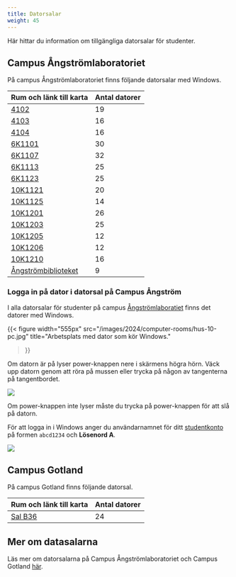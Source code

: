 ```yaml
---
title: Datorsalar
weight: 45
---
```


Här hittar du information om tillgängliga datorsalar för studenter. 

## Campus Ångströmlaboratoriet

På campus Ångströmlaboratoriet finns följande datorsalar med Windows. 

| Rum och länk till karta | Antal datorer |
|-------------------------|---------------|
| [4102][4102]            | 19            |
| [4103][4103]            | 16            |
| [4104][4104]            | 16            |
| [6K1101][6K1101]        | 30            |
| [6K1107][6K1107]        | 32            |
| [6K1113][6K1113]        | 25            |
| [6K1123][6K1123]      | 25            |
| [10K1121][10K1121]      | 20            |
| [10K1125][10K1125]      | 14            |
| [10K1201][10K1201]      | 26            |
| [10K1203][10K1203]      | 25            |
| [10K1205][10K1205]      | 12            |
| [10K1206][10K1206]      | 12            |
| [10K1210][10K1210]      | 16            |
| [Ångströmbiblioteket][biblioteket] | 9 |

[4102]:
    https://use.mazemap.com/#v=1&config=uu&zlevel=2&center=17.647657,59.838748&zoom=18&campusid=49&sharepoitype=poi&sharepoi=389593

[4103]:
    https://use.mazemap.com/#v=1&config=uu&zlevel=2&center=17.647500,59.838728&zoom=17.9&campusid=49&search=&sharepoitype=poi&sharepoi=389605

[4104]:
    https://use.mazemap.com/#v=1&config=uu&zlevel=2&center=17.647500,59.838728&zoom=17.9&campusid=49&search=&sharepoitype=poi&sharepoi=389590

[6K1101]:
    https://use.mazemap.com/#v=1&config=uu&zlevel=-1&center=17.647588,59.838342&zoom=17.9&campusid=49&search=&sharepoitype=poi&sharepoi=391805

[6K1107]:
    https://use.mazemap.com/#v=1&config=uu&zlevel=-1&center=17.647588,59.838342&zoom=17.9&campusid=49&search=&sharepoitype=poi&sharepoi=391809

[6K1113]:
    https://use.mazemap.com/#v=1&config=uu&campusid=49&zlevel=-1&center=17.647972,59.838256&zoom=18&sharepoitype=poi&sharepoi=391810

[6K1123]:
     https://use.mazemap.com/#v=1&config=uu&campusid=49&zlevel=-1&center=17.648234,59.838285&zoom=18&sharepoitype=poi&sharepoi=391812

[10K1201]:
    https://use.mazemap.com/#v=1&config=uu&zlevel=-1&center=17.646815,59.839653&zoom=18&campusid=49&sharepoitype=poi&sharepoi=1000824213
[10K1121]:
    https://use.mazemap.com/#v=1&config=uu&campusid=49&zlevel=-1&center=17.646463,59.839613&zoom=18&sharepoitype=poi&sharepoi=1000824232
[10K1125]:
    https://use.mazemap.com/#v=1&config=uu&campusid=49&zlevel=-1&center=17.646238,59.839603&zoom=18&sharepoitype=poi&sharepoi=1000824259
[10K1203]: https://use.mazemap.com/#v=1&config=uu&zlevel=-1&center=17.646815,59.839653&zoom=18&campusid=49&sharepoitype=poi&sharepoi=1000824267

[10K1205]:
    https://use.mazemap.com/#v=1&config=uu&campusid=49&zlevel=-1&center=17.647049,59.839707&zoom=18&sharepoitype=poi&sharepoi=1000824243

[10K1206]:
    https://use.mazemap.com/#v=1&config=uu&campusid=49&zlevel=-1&center=17.647072,59.839649&zoom=18&sharepoitype=poi&sharepoi=1000824261

[10K1210]:
    https://use.mazemap.com/#v=1&config=uu&campusid=49&zlevel=-1&center=17.646709,59.839518&zoom=18&sharepoitype=poi&sharepoi=1000824231

[biblioteket]: https://use.mazemap.com/#v=1&config=uu&campusid=49&zlevel=1&center=17.647191,59.839849&zoom=18&sharepoitype=poi&sharepoi=1000824424

### Logga in på dator i datorsal på Campus Ångström

I alla datorsalar för studenter på campus [Ångströmlaboratiet][ångström] finns det datorer
med Windows. 

[ångström]: https://angstrom.uu.se/

{{< figure 
    width="555px" 
    src="/images/2024/computer-rooms/hus-10-pc.jpg" 
    title="Arbetsplats med dator som kör Windows." 
>}}


Om datorn är på lyser power-knappen nere i skärmens högra hörn. Väck upp datorn
genom att röra på mussen eller trycka på någon av tangenterna på tangentbordet.

![](/images/2024/computer-rooms/power-button.png)

Om power-knappen inte lyser måste du trycka på power-knappen för
att slå på datorn. 

För att logga in i Windows anger du användarnamnet för ditt
[studentkonto][studentkonto] på formen `abcd1234` och **Lösenord A**.

[studentkonto]: ../preparation/#studentkonto

![](/images/2024/linux/windows-10-login.jpg?width=444px)

## Campus Gotland

På campus Gotland finns följande datorsal. 

| Rum och länk till karta | Antal datorer |
|-------------------------|---------------|
| [Sal B36][b36]          | 24            |

## Mer om datasalarna

Läs mer om datorsalarna på Campus Ångströmlaboratoriet och Campus Gotland
[här][datorsalar].


[datorsalar]: https://www.uu.se/student/it-for-studenter/datorsalar

[b36]: https://use.mazemap.com/#v=1&campusid=100&zlevel=3&center=18.288615,57.639342&zoom=18&sharepoitype=poi&sharepoi=293398
